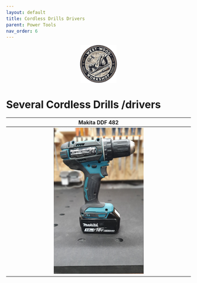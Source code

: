 ```yaml
---
layout: default
title: Cordless Drills Drivers
parent: Power Tools
nav_order: 6
---
```


<p align="center"> <img src="../media/www_logo.png" width="20%" height="20%"/> </p>

# Several Cordless Drills /drivers


|                                                           Makita DDF 482                                                           |
|:----------------------------------------------------------------------------------------------------------------------------------:|
| [<img alt="image" height="25%" src="/media/Makita_DDF_482.jpg" width="50%"/>](https://garlatti.github.io/media/Makita_DDF_482.jpg) | 